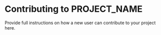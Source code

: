 # Contributing to PROJECT_NAME

Provide full instructions on how a new user can contribute to your project here.